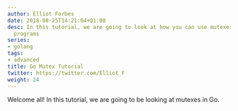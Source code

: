 ```yaml
---
author: Elliot Forbes
date: 2018-08-25T14:21:04+01:00
desc: In this tutorial, we are going to look at how you can use mutexes in your Go
  programs
series:
- golang
tags:
- advanced
title: Go Mutex Tutorial
twitter: https://twitter.com/Elliot_F
weight: 24
---
```


Welcome all! In this tutorial, we are going to be looking at mutexes in Go.